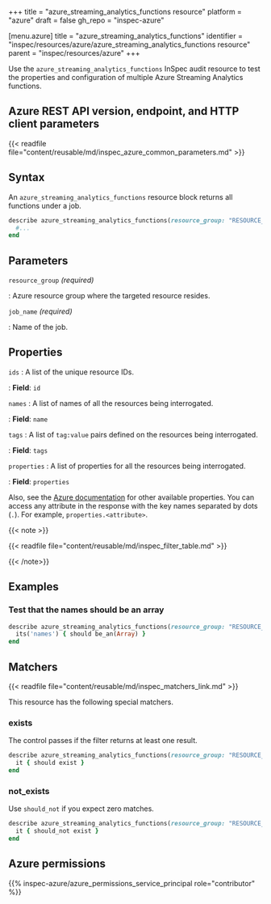 +++
title = "azure_streaming_analytics_functions resource"
platform = "azure"
draft = false
gh_repo = "inspec-azure"

[menu.azure]
title = "azure_streaming_analytics_functions"
identifier = "inspec/resources/azure/azure_streaming_analytics_functions resource"
parent = "inspec/resources/azure"
+++

Use the `azure_streaming_analytics_functions` InSpec audit resource to test the properties and configuration of multiple Azure Streaming Analytics functions.

## Azure REST API version, endpoint, and HTTP client parameters

{{< readfile file="content/reusable/md/inspec_azure_common_parameters.md" >}}

## Syntax

An `azure_streaming_analytics_functions` resource block returns all functions under a job.

```ruby
describe azure_streaming_analytics_functions(resource_group: "RESOURCE_GROUP", job_name: "AZURE_STREAMING_JOB_NAME") do
  #...
end
```

## Parameters

`resource_group` _(required)_

: Azure resource group where the targeted resource resides.

`job_name` _(required)_

: Name of the job.

## Properties

`ids`
: A list of the unique resource IDs.

: **Field**: `id`

`names`
: A list of names of all the resources being interrogated.

: **Field**: `name`

`tags`
: A list of `tag:value` pairs defined on the resources being interrogated.

: **Field**: `tags`

`properties`
: A list of properties for all the resources being interrogated.

: **Field**: `properties`

Also, see the [Azure documentation](https://docs.microsoft.com/en-us/rest/api/streamanalytics/) for other available properties.
You can access any attribute in the response with the key names separated by dots (`.`). For example, `properties.<attribute>`.

{{< note >}}

{{< readfile file="content/reusable/md/inspec_filter_table.md" >}}

{{< /note>}}

## Examples

### Test that the names should be an array

```ruby
describe azure_streaming_analytics_functions(resource_group: "RESOURCE_GROUP", job_name: "AZURE_STREAMING_JOB_NAME") do
  its('names') { should be_an(Array) }
end

```

## Matchers

{{< readfile file="content/reusable/md/inspec_matchers_link.md" >}}

This resource has the following special matchers.

### exists

The control passes if the filter returns at least one result.

```ruby
describe azure_streaming_analytics_functions(resource_group: "RESOURCE_GROUP", job_name: "AZURE_STREAMING_JOB_NAME") do
  it { should exist }
end
```

### not_exists

Use `should_not` if you expect zero matches.

```ruby
describe azure_streaming_analytics_functions(resource_group: "RESOURCE_GROUP", job_name: "AZURE_STREAMING_JOB_NAME") do
  it { should_not exist }
end
```

## Azure permissions

{{% inspec-azure/azure_permissions_service_principal role="contributor" %}}
